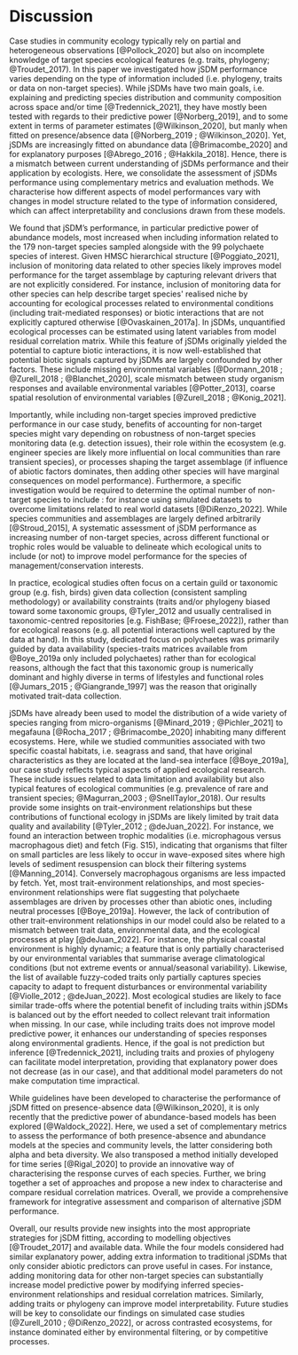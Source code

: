 # Discussion

Case studies in community ecology typically rely on partial and heterogeneous observations [@Pollock_2020] but also on incomplete knowledge of target species ecological features (e.g. traits, phylogeny; @Troudet_2017). In this paper we investigated how jSDM performance varies depending on the type of information included (i.e. phylogeny, traits or data on non-target species). While jSDMs have two main goals, i.e. explaining and predicting species distribution and community composition across space and/or time [@Tredennick_2021], they have mostly been tested with regards to their predictive power [@Norberg_2019], and to some extent in terms of parameter estimates [@Wilkinson_2020], but manly when fitted on presence/absence data [@Norberg_2019 ; @Wilkinson_2020]. Yet, jSDMs are increasingly fitted on abundance data [@Brimacombe_2020] and for explanatory purposes [@Abrego_2016 ; @Hakkila_2018]. Hence, there is a mismatch between current understanding of  jSDMs performance and their application by ecologists. Here, we consolidate the assessment of  jSDMs performance using complementary metrics and evaluation methods. We characterise how  different aspects of model performances vary with changes in model structure related to the type of information considered, which can affect interpretability and conclusions drawn from these models.

We found that jSDM’s performance, in particular predictive power of abundance models, most increased when including information related to the 179 non-target species sampled alongside with the 99 polychaete species of interest. Given HMSC hierarchical structure [@Poggiato_2021], inclusion of monitoring data related to other species likely improves model performance for the target assemblage by capturing relevant drivers that are not explicitly considered. For instance, inclusion of monitoring data for other species can help describe target species' realised niche by accounting for  ecological processes related to  environmental conditions (including trait-mediated responses) or biotic interactions that are not explicitly captured otherwise [@Ovaskainen_2017a]. In jSDMs, unquantified ecological processes can be estimated using latent variables from model residual correlation matrix. While this feature of jSDMs originally yielded the potential to capture biotic interactions, it is now well-established that potential biotic signals captured by jSDMs are largely confounded by other factors. These include missing environmental variables [@Dormann_2018 ; @Zurell_2018 ; @Blanchet_2020], scale mismatch between study organism responses and available environmental variables [@Potter_2013], coarse spatial resolution of environmental variables [@Zurell_2018 ; @Konig_2021].

Importantly, while including non-target species improved predictive performance in our case study,  benefits of accounting for non-target species might vary depending on robustness of non-target species monitoring data (e.g. detection issues), their role within the ecosystem (e.g. engineer species are likely more influential on local communities than rare transient species), or processes shaping the target assemblage (if influence of abiotic factors dominates, then adding other species will have marginal consequences on model performance). Furthermore, a specific investigation would be required to determine the optimal number of non-target species to include :  for instance using simulated datasets to overcome limitations related to real world datasets [@DiRenzo_2022]. While species communities and assemblages are largely defined arbitrarily [@Stroud_2015], A systematic assessment of jSDM performance as increasing number of non-target species, across different functional or trophic roles would be valuable to delineate which ecological units to include (or not) to improve model performance for the species of management/conservation interests.

In practice, ecological studies often focus on a certain guild or taxonomic group (e.g. fish, birds) given data collection (consistent sampling methodology) or availability constraints (traits and/or phylogeny biased toward some taxonomic groups, @Tyler_2012 and usually centralised in taxonomic-centred repositories [e.g. FishBase; @Froese_2022]), rather than for ecological reasons (e.g. all potential interactions well captured by the data at hand). In this study, dedicated focus on polychaetes was primarily guided by data availability (species-traits matrices available from @Boye_2019a only included polychaetes) rather than for ecological reasons, although the fact that this taxonomic group is numerically dominant and highly diverse in terms of lifestyles and functional roles [@Jumars_2015 ; @Giangrande_1997] was the reason that originally motivated trait-data collection.

jSDMs have already been used to model the distribution of a wide variety of species ranging from micro-organisms [@Minard_2019 ; @Pichler_2021] to megafauna [@Rocha_2017 ; @Brimacombe_2020] inhabiting many different ecosystems. Here, while we studied communities associated with two specific coastal habitats, i.e. seagrass and sand, that have original characteristics as they are located at the land-sea interface [@Boye_2019a], our case study reflects typical aspects of applied ecological research. These include issues related to data limitation and availability but also typical features of ecological communities (e.g. prevalence of rare and transient species; @Magurran_2003 ; @SnellTaylor_2018). Our results provide some insights on trait-environment relationships but these contributions of functional ecology in jSDMs are likely limited by trait data quality and availability [@Tyler_2012 ; @deJuan_2022]. For instance, we found an interaction between trophic modalities (i.e. microphagous versus macrophagous diet) and fetch (Fig. S15), indicating that organisms that filter on small particles are less likely to occur in wave-exposed sites where high levels of sediment resuspension can block their filtering systems [@Manning_2014]. Conversely macrophagous organisms are less impacted by fetch. Yet, most trait-environment relationships, and most species-environment relationships were flat suggesting that polychaete assemblages are driven by processes other than abiotic ones, including neutral processes [@Boye_2019a]. However, the lack of contribution of other trait-environment relationships in our model could also be related to a mismatch between trait data, environmental data, and the ecological processes at play [@deJuan_2022]. For instance, the physical coastal environment is highly dynamic; a feature that is only partially characterised by our environmental variables that summarise average climatological conditions (but not extreme events or annual/seasonal variability). Likewise, the list of available fuzzy-coded traits only partially captures species capacity to adapt to frequent disturbances or environmental variability [@Violle_2012 ; @deJuan_2022]. Most ecological studies are likely to face similar trade-offs where the potential benefit of including traits within jSDMs is balanced out by the effort needed to collect relevant trait information when missing. In our case, while including traits does not improve model predictive power, it enhances our  understanding of species responses along environmental gradients. Hence, if the goal is not prediction but inference [@Tredennick_2021], including traits and proxies of phylogeny can facilitate model interpretation, providing that explanatory power does not decrease (as in our case), and that additional model parameters do not make computation time impractical.

While guidelines have been developed to characterise the performance of jSDM fitted on  presence-absence data [@Wilkinson_2020], it is only recently that the predictive power of abundance-based models has been explored [@Waldock_2022]. Here, we used a set of complementary metrics to assess the performance of both presence-absence and abundance models at the species and community levels, the latter considering both alpha and beta diversity. We also transposed a method initially developed for time series [@Rigal_2020] to provide an innovative way of characterising the response curves of each species. Further, we bring together a set of approaches and propose a new index to characterise and compare residual correlation matrices. Overall, we provide a comprehensive framework for integrative assessment and comparison of alternative jSDM performance.

Overall, our results provide new insights into the most appropriate strategies for jSDM fitting, according to modelling objectives [@Troudet_2017] and available data. While the four  models considered had similar explanatory power, adding extra information to traditional jSDMs that only consider abiotic predictors can prove useful in cases. For instance, adding monitoring data for other non-target species can substantially increase model predictive power by modifying inferred species-environment relationships and residual correlation matrices. Similarly, adding traits or phylogeny can improve model interpretability. Future studies will be key to consolidate our findings on simulated case studies [@Zurell_2010 ; @DiRenzo_2022], or across contrasted ecosystems, for instance dominated either by environmental filtering, or by competitive processes.